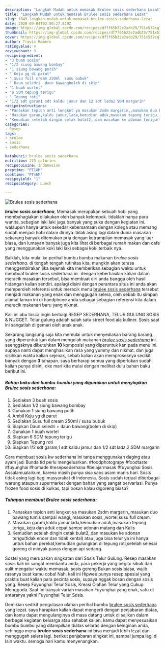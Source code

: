 ```yaml
---
description: "Langkah Mudah untuk memasak Brulee sosis sederhana Lezat"
title: "Langkah Mudah untuk memasak Brulee sosis sederhana Lezat"
slug: 1849-langkah-mudah-untuk-memasak-brulee-sosis-sederhana-lezat
date: 2020-09-04T02:50:27.829Z
image: https://img-global.cpcdn.com/recipes/df7f65b22e2adb29/751x532cq70/brulee-sosis-sederhana-foto-resep-utama.jpg
thumbnail: https://img-global.cpcdn.com/recipes/df7f65b22e2adb29/751x532cq70/brulee-sosis-sederhana-foto-resep-utama.jpg
cover: https://img-global.cpcdn.com/recipes/df7f65b22e2adb29/751x532cq70/brulee-sosis-sederhana-foto-resep-utama.jpg
author: Travis Romero
ratingvalue: 4
reviewcount: 9
recipeingredient:
- "3 buah sosis"
- "1/2 siung bawang bombay"
- "1 siung bawang putih"
- " Keju yg di parut"
- " Susu full cream 250ml  susu bubuk"
- " Daun seledri  daun bawangboleh di skip"
- "1 buah wortel"
- "6 SDM tepung terigu"
- " Tepung roti"
- "1/2 sdt garam1 sdt kaldu jamur dan 12 sdt lada2 SDM margarin"
recipeinstructions:
- "Panaskan teplon anti lengket ya masukan 2sdm margarin,,masukan duo bawang tumis sampai wangi,,masukan sosis,,wortel,susu full cream."
- "Masukan garam,kaldu jamur,lada,kemudian aduk,masukan tepung terigu,,keju dan aduk cepat sampe adonan matang dan Kalis"
- "Kemudian setelah dingin cetak bulat2,,dan masukan ke adonan terigu(tidak encer dan tidak kental) atau juga bisa telur ya ini hanya untuk bahan perekat,kemudian gulungkan di tepung roti,setelah selesai goreng di minyak panas dengan api sedang."
categories:
- Resep
tags:
- brulee
- sosis
- sederhana

katakunci: brulee sosis sederhana 
nutrition: 273 calories
recipecuisine: Indonesian
preptime: "PT18M"
cooktime: "PT46M"
recipeyield: "1"
recipecategory: Lunch

---
```



![Brulee sosis sederhana](https://img-global.cpcdn.com/recipes/df7f65b22e2adb29/751x532cq70/brulee-sosis-sederhana-foto-resep-utama.jpg)

<b><i>brulee sosis sederhana</i></b>, Memasak merupakan sebuah hobi yang membahagiakan dilakukan oleh banyak kelompok. tidaklah hanya para wanita, sebagian laki laki juga banyak yang suka dengan kegiatan ini. walaupun hanya untuk sekedar kebersamaan dengan kolega atau memang sudah menjadi hobi dalam dirinya. tidak asing lagi dalam dunia masakan sekarang banyak ditemukan pria dengan ketrampilan memasak yang luar biasa, dan lumayan banyak juga kita lihat di berbagai rumah makan dan cafe yang menggunakan koki laki laki sebagai koki terbaik nya.

Baiklah, kita mulai ke perihal bumbu bumbu makanan <i>brulee sosis sederhana</i>. di tengah tengah rutinitas kita, mungkin akan terasa menggembirakan jika sejenak kita memberikan sebagian waktu untuk membuat brulee sosis sederhana ini. dengan keberhasilan kalian dalam meracik masakan tersebut, bisa membuat diri anda bangga oleh hasil hidangan kalian sendiri. apalagi disini dengan perantara situs ini anda akan memperoleh referensi untuk meracik menu <u>brulee sosis sederhana</u> tersebut menjadi makanan yang enak dan menggugah selera, oleh sebab itu simpan alamat laman ini di handphone anda sebagai sebagian referensi kita dalam meracik makanan baru yang nikmat.

Kali ini abu tosca ingin berbagi RESEP SEDERHANA, TELUR GULUNG SOSIS &amp; NUGGET. Telur gulung adalah salah satu street food ala kuliner. Sosis saat ini sangatlah di gemari oleh anak anak.


Sekarang langsung saja kita memulai untuk menyediakan barang barang yang diperuntuk kan dalam mengolah makanan <u><i>brulee sosis sederhana</i></u> ini. seenggaknya dibutuhkan <b>10</b> komposisi yang diperuntuk kan pada menu ini. supaya nanti dapat menghasilkan rasa yang yummy dan nikmat. dan juga sisihkan waktu kalian sejenak, sebab kalian akan memprosesnya sedikit banyak dengan <b>3</b> tahapan. saya berharap semua yang diperlukan sudah kalian punya disini, oke mari kita mulai dengan melihat dulu bahan baku berikut ini.

<!--inarticleads1-->

##### Bahan baku dan bumbu-bumbu yang digunakan untuk menyiapkan Brulee sosis sederhana:

1. Sediakan 3 buah sosis
1. Sediakan 1/2 siung bawang bombay
1. Gunakan 1 siung bawang putih
1. Ambil  Keju yg di parut
1. Sediakan  Susu full cream 250ml / susu bubuk
1. Siapkan  Daun seledri + daun bawang(boleh di skip)
1. Gunakan 1 buah wortel
1. Siapkan 6 SDM tepung terigu
1. Siapkan  Tepung roti
1. Siapkan 1/2 sdt garam,1 sdt kaldu jamur dan 1/2 sdt lada,2 SDM margarin


Cara membuat sosis kw sederhana ini tanpa menggunakan daging atau ayam jadi Bunda tid perlu mengeluarkan. #foodphotograpy #foodtaste #fuyunghai #homade #resepsederhana #belajarmasak #fuyunghai Sosis Assalamualaikum, karena masih punya sisa saos asam manis hari. Sosis tidak asing lagi bagi masyarakat di Indonesia. Sosis sudah terjual diberbagai warung ataupun supermarket dengan bahan yang sangat bervariasi. Punya frozen food sosis di kulkas, tapi bosan kalau digoreng biasa? 

<!--inarticleads2-->

##### Tahapan membuat Brulee sosis sederhana:

1. Panaskan teplon anti lengket ya masukan 2sdm margarin,,masukan duo bawang tumis sampai wangi,,masukan sosis,,wortel,susu full cream.
1. Masukan garam,kaldu jamur,lada,kemudian aduk,masukan tepung terigu,,keju dan aduk cepat sampe adonan matang dan Kalis
1. Kemudian setelah dingin cetak bulat2,,dan masukan ke adonan terigu(tidak encer dan tidak kental) atau juga bisa telur ya ini hanya untuk bahan perekat,kemudian gulungkan di tepung roti,setelah selesai goreng di minyak panas dengan api sedang.


Sostel yang merupakan singkatan dari Sosis Telur Gulung. Resep masakan sosis kali ini sangat membantu anda, para pekerja yang begitu sibuk dan sulit mengatur waktu memasak. sosis goreng Bukan sosis biasa, wajib rasanya buat kamu coba! Nah, kali ini Hipwee punya resep spesial yang praktis buat kalian para pecinta sosis, supaya nggak bosan dengan sosis yang. Resep Fuyunghai Telur Sosis, Kreasi Olahan Telur yang Cukup Menggoda. Saat ini banyak varian masakan Fuyunghai yang enak, satu di antaranya yakni Fuyunghai Telur Sosis. 

Demikian sedikit pengulasan olahan perihal bumbu <u>brulee sosis sederhana</u> yang lezat. saya harapkan kalian dapat mengerti dengan penjabaran diatas, dan kamu dapat mengulanginya di masa datang untuk di sajikan dalam berbagai kegiatan keluarga atau sahabat kalian. kamu dapat menyesuaikan bumbu bumbu yang ditampilkan diatas selaras dengan keinginan anda, sehingga menu <b>brulee sosis sederhana</b> ini bisa menjadi lebih lezat dan menggugah selera lagi. berikut penjabaran singkat ini, sampai jumpa lagi di lain waktu. semoga hari kamu menyenangkan.
